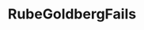 ---
title: RubeGoldbergFails
crosslinks:
- Whatcouldgowrong
- nononono
- WhyWereTheyFilming
- DarwinAward
- watchpeopledie
- funny
- Unexpected
- NASCAR
- therewasanattempt
- CatastrophicFailure
- gifs
- instant_regret
- IdiotsNearlyDying
- metric_units
- BetterEveryLoop
- cycling
- Wellthatsucks
- sports
- PeopleFalling
---